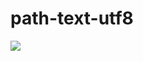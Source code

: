 # path-text-utf8

[![](https://travis-ci.org/chris-martin/path-text-utf8.svg)](https://travis-ci.org/chris-martin/path-text-utf8)
